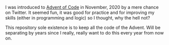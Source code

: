 I was introduced to [Advent of Code](https://adventofcode.com/) in November, 2020 by a mere chance on Twitter. It seemed fun, it was good for practice and for improving my skills (either in programming and logic) so I thought, why the hell not?

This repository sole existence is to keep all the code of the Advent. Will be separating by years since I really, really want to do this every year from now on.
